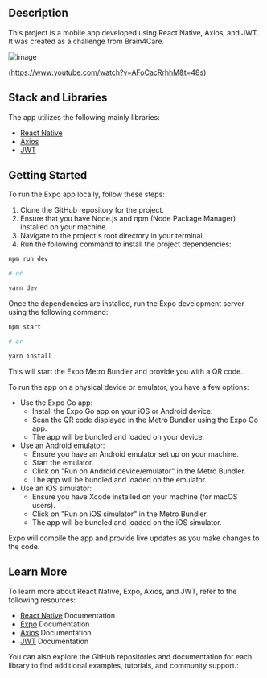 ## Description

This project is a mobile app developed using React Native, Axios, and JWT. It was created as a challenge from Brain4Care.

![image](https://github.com/ricichien/react-native-brain4care/assets/85197053/5a7789d4-b6af-415f-87fc-4187e38f8961)

(https://www.youtube.com/watch?v=AFoCacRrhhM&t=48s)

## Stack and Libraries

The app utilizes the following mainly libraries:

- [React Native](https://reactnative.dev/)
- [Axios](https://axios-http.com/)
- [JWT](https://jwt.io/)

## Getting Started

To run the Expo app locally, follow these steps:

1. Clone the GitHub repository for the project.
2. Ensure that you have Node.js and npm (Node Package Manager) installed on your machine.
3. Navigate to the project's root directory in your terminal.
4. Run the following command to install the project dependencies:

```bash
npm run dev

# or

yarn dev
```
   
 Once the dependencies are installed, run the Expo development server using the following command: 
 
 
```bash
npm start

# or

yarn install
```   
 
This will start the Expo Metro Bundler and provide you with a QR code.

To run the app on a physical device or emulator, you have a few options:

- Use the Expo Go app:
  - Install the Expo Go app on your iOS or Android device.
  - Scan the QR code displayed in the Metro Bundler using the Expo Go app.
  - The app will be bundled and loaded on your device.
- Use an Android emulator:
  - Ensure you have an Android emulator set up on your machine.
  - Start the emulator.
  - Click on "Run on Android device/emulator" in the Metro Bundler.
  - The app will be bundled and loaded on the emulator.
- Use an iOS simulator:
  - Ensure you have Xcode installed on your machine (for macOS users).
  - Click on "Run on iOS simulator" in the Metro Bundler.
  - The app will be bundled and loaded on the iOS simulator.

Expo will compile the app and provide live updates as you make changes to the code.

## Learn More

To learn more about React Native, Expo, Axios, and JWT, refer to the following resources:

- [React Native](https://reactnative.dev/) Documentation
- [Expo](https://docs.expo.io/) Documentation
- [Axios](https://axios-http.com/) Documentation
- [JWT](https://jwt.io/) Documentation

You can also explore the GitHub repositories and documentation for each library to find additional examples, tutorials, and community support.:
   
